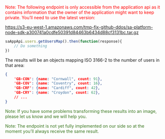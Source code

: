 <span style="color: #ff0000;">Note: The following endpoint is only accessible from the application api as it contains information that the owner of the application might want to keep private. You’ll need to use the latest version:</span>

https://s3-eu-west-1.amazonaws.com/tmp-fix-github-ddos/sa-platform-node-sdk-a300741a0cdfe50391d84463b6434d88cf3131bc.tar.gz

```javascript
saAppApi.users.getUsersMap().then(function(response){
    // Do something
})
```

The results will be an objects mapping ISO 3166-2 to the number of users in that area:

```json
{
    'GB-CON': {name: "Cornwall", count: 91},
    'GB-COV': {name: "Coventry", count: 16},
    'GB-CRF': {name: "Cardiff", count: 42},
    'GB-CRY': {name: "Croydon", count: 62},
    // ...
}
```

<span style="color: #38761d;">Note: If you have some problems transforming these results into an image, please let us know and we will help you.</span>

<span style="color: #38761d;">Note: The endpoint is not yet fully implemented on our side so at the moment you’ll always receive the same result.</span>
